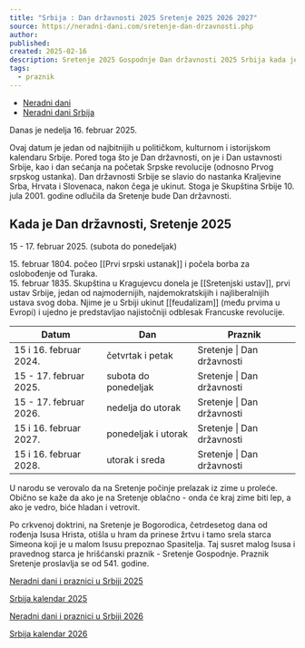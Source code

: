 ```yaml
---
title: "Srbija : Dan državnosti 2025 Sretenje 2025 2026 2027"
source: https://neradni-dani.com/sretenje-dan-drzavnosti.php
author: 
published: 
created: 2025-02-16
description: Sretenje 2025 Gospodnje Dan državnosti 2025 Srbija kada je Sretenje dan državnosti u Srbiji datum 2025 2026 2027
tags:
  - praznik
---
```

- [Neradni dani](https://neradni-dani.com/)
- [Neradni dani Srbija](https://neradni-dani.com/neradni-dani-praznici-u-srbiji.php)

Danas je nedelja 16. februar 2025.

Ovaj datum je jedan od najbitnijih u političkom, kulturnom i istorijskom kalendaru Srbije. Pored toga što je Dan državnosti, on je i Dan ustavnosti Srbije, kao i dan sećanja na početak Srpske revolucije (odnosno Prvog srpskog ustanka). Dan državnosti Srbije se slavio do nastanka Kraljevine Srba, Hrvata i Slovenaca, nakon čega je ukinut. Stoga je Skupština Srbije 10. jula 2001. godine odlučila da Sretenje bude Dan državnosti.

## Kada je Dan državnosti, Sretenje 2025

15 - 17. februar 2025. (subota do ponedeljak)

15\. februar 1804. počeo [[Prvi srpski ustanak]] i počela borba za oslobođenje od Turaka.  
15\. februar 1835. Skupština u Kragujevcu donela je [[Sretenjski ustav]], prvi ustav Srbije, jedan od najmodernijih, najdemokratskijih i najliberalnijih ustava svog doba. 
Njime je u Srbiji ukinut [[feudalizam]] (među prvima u Evropi) i ujedno je predstavljao najistočniji odblesak Francuske revolucije.  

| Datum | Dan | Praznik |
| --- | --- | --- |
| 15 i 16. februar 2024. | četvrtak i petak | Sretenje \| Dan državnosti |
| 15 - 17. februar 2025. | subota do ponedeljak | Sretenje \| Dan državnosti |
| 15 - 17. februar 2026. | nedelja do utorak | Sretenje \| Dan državnosti |
| 15 i 16. februar 2027. | ponedeljak i utorak | Sretenje \| Dan državnosti |
| 15 i 16. februar 2028. | utorak i sreda | Sretenje \| Dan državnosti |

U narodu se verovalo da na Sretenje počinje prelazak iz zime u proleće. Obično se kaže da ako je na Sretenje oblačno - onda će kraj zime biti lep, a ako je vedro, biće hladan i vetrovit.

Po crkvenoj doktrini, na Sretenje je Bogorodica, četrdesetog dana od rođenja Isusa Hrista, otišla u hram da prinese žrtvu i tamo srela starca Simeona koji je u malom Isusu prepoznao Spasitelja. Taj susret malog Isusa i pravednog starca je hrišćanski praznik - Sretenje Gospodnje. 
Praznik Sretenje proslavlja se od 541. godine.

  

[Neradni dani i praznici u Srbiji 2025](https://neradni-dani.com/neradni-dani-2025-srb.php)

[Srbija kalendar 2025](https://neradni-dani.com/kalendar-2025-srbija.php)

[Neradni dani i praznici u Srbiji 2026](https://neradni-dani.com/neradni-dani-2026-srb.php)

[Srbija kalendar 2026](https://neradni-dani.com/kalendar-2026-srbija.php)